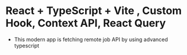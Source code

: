 # React + TypeScript + Vite , Custom Hook, Context API, React Query

- This modern app is fetching remote job API by using advanced typescript
